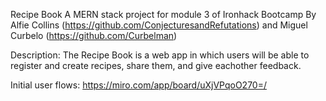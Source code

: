 Recipe Book
A MERN stack project for module 3 of Ironhack Bootcamp
By Alfie Collins (https://github.com/ConjecturesandRefutations) and Miguel Curbelo (https://github.com/Curbelman)

Description:
The Recipe Book is a web app in which users will be able to register and create recipes, share them, and give eachother feedback.

Initial user flows:
https://miro.com/app/board/uXjVPqoO270=/
